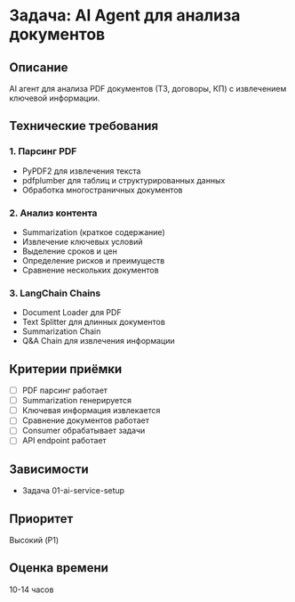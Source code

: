 # Задача: AI Agent для анализа документов

## Описание
AI агент для анализа PDF документов (ТЗ, договоры, КП) с извлечением ключевой информации.

## Технические требования

### 1. Парсинг PDF
- PyPDF2 для извлечения текста
- pdfplumber для таблиц и структурированных данных
- Обработка многостраничных документов

### 2. Анализ контента
- Summarization (краткое содержание)
- Извлечение ключевых условий
- Выделение сроков и цен
- Определение рисков и преимуществ
- Сравнение нескольких документов

### 3. LangChain Chains
- Document Loader для PDF
- Text Splitter для длинных документов
- Summarization Chain
- Q&A Chain для извлечения информации

## Критерии приёмки
- [ ] PDF парсинг работает
- [ ] Summarization генерируется
- [ ] Ключевая информация извлекается
- [ ] Сравнение документов работает
- [ ] Consumer обрабатывает задачи
- [ ] API endpoint работает

## Зависимости
- Задача 01-ai-service-setup

## Приоритет
Высокий (P1)

## Оценка времени
10-14 часов

